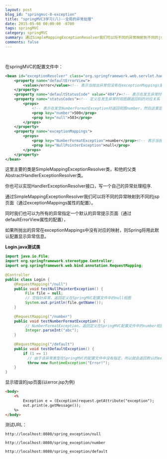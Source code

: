 ```yaml
---
layout: post
blog_id: "springmvc-8-exception"
title: "springMVC3学习(八)--全局的异常处理"
date: 2015-05-08 00:00:00 -0700
tags: springMVC
category: springMVC
summary: 通过SimpleMappingExceptionResolver我们可以将不同的异常映射到不同的jsp页面,同时我们也可以为所有的异常指定一个默认的异常提示页面
comments: false
---
```

<br>

在springMVC的配置文件中：

```xml
<bean id="exceptionResolver" class="org.springframework.web.servlet.handler.SimpleMappingExceptionResolver">  
    <property name="defaultErrorView">  
        <value>/error</value><!-- 表示当抛出异常但没有在exceptionMappings里面找到对应的异常时 返回名叫error的视图-->  
    </property>  
    <property name="defaultStatusCode" value="404"/><!-- 表示在发生异常时默认的HttpServletResponse的返回码，默认是404-->  
    <property name="statusCodes"><!-- 定义在发生异常时视图跟返回码的对应关系 -->  
        <props>  
            <!-- 表示在发生NumberFormatException时返回视图number，然后这里定义发生异常时视图number对应的HttpServletResponse的返回码是500 -->  
            <prop key="number">500</prop>  
            <prop key="null">503</prop>  
        </props>  
    </property>  
    <property name="exceptionMappings">  
        <props>  
            <prop key="NumberFormatException">number</prop><!-- 表示当抛出NumberFormatException的时候就返回名叫number的视图-->  
            <prop key="NullPointerException">null</prop>  
        </props>  
    </property>  
</bean>
```

这里主要的类是SimpleMappingExceptionResolver类，和他的父类AbstractHandlerExceptionResolver类。

你也可以实现HandlerExceptionResolver接口，写一个自己的异常处理程序.

通过SimpleMappingExceptionResolver我们可以将不同的异常映射到不同的jsp页面（通过exceptionMappings属性的配置）。

同时我们也可以为所有的异常指定一个默认的异常提示页面（通过defaultErrorView属性的配置），

如果所抛出的异常在exceptionMappings中没有对应的映射，则Spring将用此默认配置显示异常信息。

**Login.java测试类**

```java
import java.io.File;  
import org.springframework.stereotype.Controller;  
import org.springframework.web.bind.annotation.RequestMapping;  
  
@Controller  
public class Login {  
    @RequestMapping("/null")  
    public void testNullPointerException() {  
         File file = null;  
         // 空指针异常，返回定义在SpringMVC配置文件中的null视图  
         System.out.println(file.getName());  
    }  
  
    @RequestMapping("/number")  
    public void testNumberFormatException() {  
         // NumberFormatException，返回定义在SpringMVC配置文件中的number视图  
         Integer.parseInt("abc");  
    }  
  
    @RequestMapping("/default")  
    public void testDefaultException() {  
        if (1 == 1)  
          // 由于该异常类型在SpringMVC的配置文件中没有指定，所以就会返回默认的exception视图  
          throw new RuntimeException("Error!");  
    }  
}
```

显示错误的jsp页面(以error.jsp为例)

```html
<body>  
    <%  
        Exception e = (Exception)request.getAttribute("exception");  
        out.print(e.getMessage());  
    %>  
</body>
```

测试URL：  

`http://localhost:8080/spring_exception/null`

`http://localhost:8080/spring_exception/number`

`http://localhost:8080/spring_exception/default`

<br>